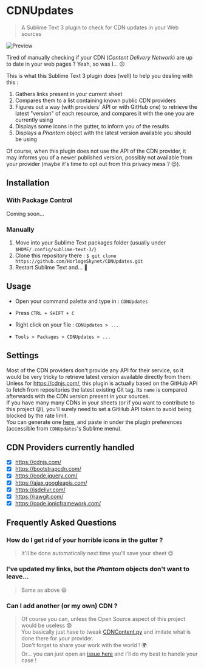 # CDNUpdates

> A Sublime Text 3 plugin to check for CDN updates in your Web sources

![Preview](https://i.imgur.com/hYZHIui.png)

Tired of manually checking if your CDN (_Content Delivery Network_) are up to date in your web pages ? Yeah, so was I... :confused:

This is what this Sublime Text 3 plugin does (well) to help you dealing with this :

1. Gathers links present in your current sheet
2. Compares them to a list containing known public CDN providers
3. Figures out a way (with providers' API or with GitHub one) to retrieve the latest "version" of each resource, and compares it with the one you are currently using
4. Displays some icons in the gutter, to inform you of the results
5. Displays a _Phantom_ object with the latest version available you should be using

Of course, when this plugin does not use the API of the CDN provider, it may informs you of a newer published version, possibly not available from your provider (maybe it's time to opt out from this privacy mess ? :wink:).

## Installation

### With Package Control

Coming soon...

### Manually

1. Move into your Sublime Text packages folder (usually under `$HOME/.config/sublime-text-3/`)
2. Clone this repository there : `$ git clone https://github.com/HorlogeSkynet/CDNUpdates.git`
3. Restart Sublime Text and... :tada:

## Usage

* Open your command palette and type in : `CDNUpdates`

* Press `CTRL + SHIFT + C`

* Right click on your file : `CDNUpdates > ...`

* `Tools > Packages > CDNUpdates > ...`

## Settings

Most of the CDN providers don't provide any API for their service, so it would be very tricky to retrieve latest version available directly from them.  
Unless for <https://cdnjs.com/>, this plugin is actually based on the GitHub API to fetch from repositories the latest existing Git tag. Its `name` is compared afterwards with the CDN version present in your sources.  
If you have many many CDNs in your sheets (or if you want to contribute to this project 😜), you'll surely need to set a GitHub API token to avoid being blocked by the rate limit.  
You can generate one [here](https://github.com/settings/tokens), and paste in under the plugin preferences (accessible from `CDNUpdates`'s Sublime menu).

## CDN Providers currently handled

* [X] <https://cdnjs.com/>
* [X] <https://bootstrapcdn.com/>
* [X] <https://code.jquery.com/>
* [X] <https://ajax.googleapis.com/>
* [X] <https://jsdelivr.com/>
* [X] <https://rawgit.com/>
* [X] <https://code.ionicframework.com/>

## Frequently Asked Questions

### How do I get rid of your horrible icons in the gutter ?

> It'll be done automatically next time you'll save your sheet :wink:

### I've updated my links, but the _Phantom_ objects don't want to leave...

> Same as above :smile:

### Can I add another (or my own) CDN ?

> Of course you can, unless the Open Source aspect of this project would be useless :fearful:  
> You basically just have to tweak [CDNContent.py](CDNContent.py) and imitate what is done there for your provider.  
> Don't forget to share your work with the world ! :earth_africa:  
> Or... you can just open an [issue here](https://github.com/HorlogeSkynet/CDNUpdates/issues/new) and I'll do my best to handle your case !
